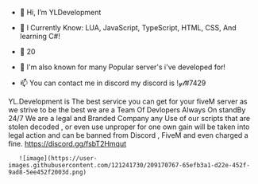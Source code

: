 - 👋 Hi, I’m  YLDevelopment

- 👀 I Currently Know: LUA, JavaScript, TypeScript, HTML, CSS, And learning C#!

- 🌱 20

- 💞️ I'm also known for many Popular server's i've developed for!

- 📫 You can contact me in discord my discord is !𝓎𝓁#7429

YL.Development is The best service you can get for your fiveM server as we strive to be the best we are a 
     Team Of Devlopers Always On standBy 24/7 We are a legal and Branded Company any Use of our scripts that are stolen 
  decoded , or even use unproper for one own gain will be taken into legal action and can be banned from Discord , FiveM and even 
       charged a fine. https://discord.gg/fsbT2Hmqut
       
       
       
       
       ![image](https://user-images.githubusercontent.com/121241730/209170767-65efb3a1-d22e-452f-9ad8-5ee452f2003d.png)

               

